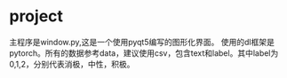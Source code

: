 # project
主程序是window.py,这是一个使用pyqt5编写的图形化界面。
使用的dl框架是pytorch。所有的数据参考data，建议使用csv，包含text和label。其中label为0,1,2，分别代表消极，中性，积极。
